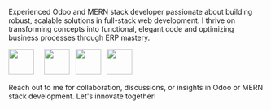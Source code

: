 
Experienced Odoo and MERN stack developer passionate about building robust, scalable solutions in full-stack web development. I thrive on transforming concepts into functional, elegant code and optimizing business processes through ERP mastery.

 <img src="https://cdn.jsdelivr.net/gh/devicons/devicon/icons/python/python-original.svg" width="50"/> &nbsp; &nbsp;
 <img src="https://cdn.jsdelivr.net/gh/devicons/devicon/icons/javascript/javascript-original.svg" width="50"/> &nbsp;
 <img src="https://cdn.jsdelivr.net/gh/devicons/devicon/icons/mongodb/mongodb-original.svg" width="50"/> &nbsp;
 <img src="https://cdn.jsdelivr.net/gh/devicons/devicon/icons/postgresql/postgresql-original.svg" width="50"/> &nbsp;

Reach out to me for collaboration, discussions, or insights in Odoo or MERN stack development. Let's innovate together!
